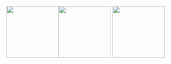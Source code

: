
 
 <img align="" height="137px" src="https://github-readme-stats.vercel.app/api?username=lgldlk&hide_title=true&hide_border=true&show_icons=true&include_all_commits=true&line_height=21&bg_color=0,6DD47E,FFD55A,293250&theme=graywhite&locale=cn" /><img align="" height="137px" src="https://github-readme-stats.vercel.app/api/top-langs/?username=lgldlk&hide_title=true&hide_border=true&layout=compact&bg_color=0,73FA79,73FDFF,D783FF&theme=graywhite&locale=cn" />
  <img align="" height="137px" src="https://skyline.github.com/lgldlk/2020" />
 

